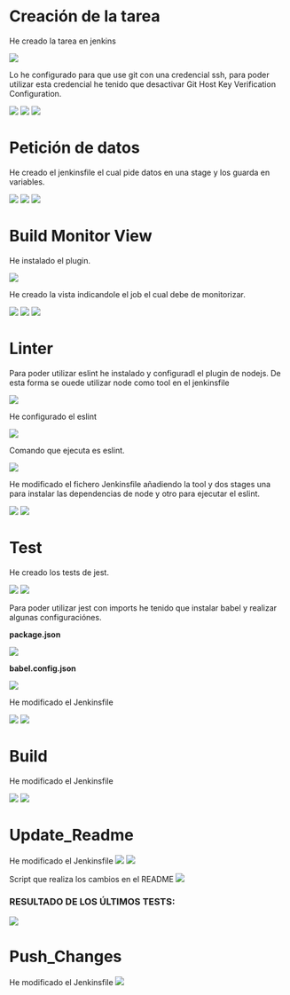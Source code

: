 # Creación de la tarea

He creado la tarea en jenkins

<img src='./img/Screenshot_20230203_175009.png' />

Lo he configurado para que use git con una credencial ssh, para poder utilizar esta credencial he tenido que desactivar Git Host Key Verification Configuration.

<img src='./img/Screenshot_20230203_175058.png' />
<img src='./img/Screenshot_20230203_175752.png' />
<img src='./img/Screenshot_20230203_180015.png' />

# Petición de datos

He creado el jenkinsfile el cual pide datos en una stage y los guarda en variables.

<img src='./img/Screenshot_20230203_182716.png' />
<img src='./img/Screenshot_20230203_175557.png' />
<img src='./img/Screenshot_20230203_175705.png' />

# Build Monitor View

He instalado el plugin.

<img src='./img/Screenshot_20230203_182953.png' />

He creado la vista indicandole el job el cual debe de monitorizar.

<img src='./img/Screenshot_20230203_183455.png' />
<img src='./img/Screenshot_20230203_183523.png' />
<img src='./img/Screenshot_20230203_183542.png' />

# Linter

Para poder utilizar eslint he instalado y configuradl el plugin de nodejs. De esta forma se ouede utilizar node como tool en el jenkinsfile

<img src='./img/Screenshot_20230203_184105.png' />

He configurado el eslint

<img src='./img/Screenshot_20230203_183824.png' />

Comando que ejecuta es eslint.

<img src='./img/Screenshot_20230203_183844.png' />

He modificado el fichero Jenkinsfile añadiendo la tool y dos stages una para instalar las dependencias de node y otro para ejecutar el eslint.

<img src='./img/Screenshot_20230203_184440.png' />
<img src='./img/Screenshot_20230203_184426.png' />

# Test

He creado los tests de jest.

<img src='./img/Captura de pantalla 2023-02-04 150535.png' />
<img src='./img/Captura de pantalla 2023-02-04 150549.png' />

Para poder utilizar jest con imports he tenido que instalar babel y realizar algunas configuraciónes.

**package.json**

<img src='./img/Captura de pantalla 2023-02-04 150851.png' />

**babel.config.json**

<img src='./img/Captura de pantalla 2023-02-04 150900.png' />

He modificado el Jenkinsfile

<img src='./img/Screenshot_20230203_185451.png' />
<img src='./img/Captura de pantalla 2023-02-04 151443.png' />

# Build

He modificado el Jenkinsfile

<img src='./img/Captura de pantalla 2023-02-04 152015.png' />
<img src='./img/Captura de pantalla 2023-02-04 152155.png' />

# Update_Readme

He modificado el Jenkinsfile
<img src='./img/Captura de pantalla 2023-02-04 163615.png' />
<img src='./img/Captura de pantalla 2023-02-04 163505.png' />

Script que realiza los cambios en el README
<img src='./img/Captura de pantalla 2023-02-04 164016.png' />

### RESULTADO DE LOS ÚLTIMOS TESTS:
<img src='https://img.shields.io/badge/tested%20with-Jest-04C38E.svgs' />


# Push_Changes

He modificado el Jenkinsfile
<img src='./img/Captura de pantalla 2023-02-04 163621.png' />